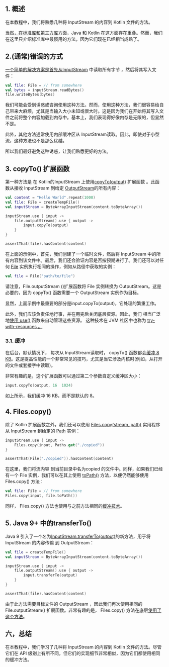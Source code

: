 ## 1. 概述

在本教程中，我们将熟悉几种将 InputStream 的内容到 Kotlin 文件的方法。

[当然，在标准库和第三方库](https://www.baeldung.com/convert-input-stream-to-a-file)方面，Java 和 Kotlin 在这方面存在重叠。然而，我们在这里只介绍标准库中最惯用的方法，因为它们现在已经相当成熟了。

## 2.(通常)错误的方式

[一个简单的解决方案是首先从InputStream](https://docs.oracle.com/en/java/javase/11/docs/api/java.base/java/io/InputStream.html) 中读取所有字节 ，然后将其写入文件：

```kotlin
val file: File = // from somewhere
val bytes = inputStream.readBytes()
file.writeBytes(bytes)
```

我们可能会受到诱惑或咨询使用这种方法。然而，使用这种方法，我们很容易给自己带来大麻烦，尤其是当输入大小未知或很大时。这是因为我们在开始将其写入文件之前将整个内容加载到内存中。基本上，我们表现得好像内存是无限的，但显然不是。

此外，其他方法通常使用内部缓冲区从 InputStream读取。因此，即使对于小型流，这种方法也不是那么优越。

所以我们最好避免这种诱惑，让我们熟悉更好的方法。

## 3. copyTo() 扩展函数

第一种方法是 在 Kotlin的InputStream 上使用[copyTo(output)](https://kotlinlang.org/api/latest/jvm/stdlib/kotlin.io/java.io.-input-stream/copy-to.html) 扩展函数 。此函数从接收 InputStream 到给定 [OutputStream](https://docs.oracle.com/en/java/javase/11/docs/api/java.base/java/io/OutputStream.html)的所有内容：

```kotlin
val content = "Hello World".repeat(1000)
val file: File = createTempFile()
val inputStream = ByteArrayInputStream(content.toByteArray())

inputStream.use { input ->
    file.outputStream().use { output ->
        input.copyTo(output)
    }
}

assertThat(file).hasContent(content)
```

在上面的示例中，首先，我们创建了一个临时文件，然后将 InputStream 中的所有内容到该文件中。最后，我们还会验证内容是否按预期进行了。我们还可以对任何 [File](https://www.baeldung.com/java-io-file) 实例执行相同的操作，例如从路径中获取的实例：

```kotlin
val file = File("path/to/file")
```

请注意，File.outputStream [()](https://kotlinlang.org/api/latest/jvm/stdlib/kotlin.io/java.io.-file/output-stream.html)扩展函数将 File 实例转换为 OutputStream。这是必要的，因为 copyTo() 函数需要一个 OutputStream 实例作为目标。

显然，上面示例中最重要的部分是input.copyTo(output)，它处理的繁重工作。

此外，我们应该负责任地行事，并在用完后关闭底层资源。因此，我们 相当广泛地[使用 use()](https://kotlinlang.org/api/latest/jvm/stdlib/kotlin.io/use.html) 函数来自动管理这些资源。 这种技术在 JVM 社区中也称为 [try-with-resources 。](https://www.baeldung.com/kotlin/try-with-resources)

### 3.1. 缓冲

在后台，默认情况下， 每次从 InputStream读取时， copyTo() 函数都会[缓冲 8 KB](https://github.com/JetBrains/kotlin/blob/80cce1dc5280eb9135390270c8644a7b8d198071/libraries/stdlib/jvm/src/kotlin/io/IOStreams.kt#L103)。这是提高性能的一个非常常见的技巧，尤其是当它涉及内核时(例如，从打开的文件或套接字中读取)。

非常有趣的是，这个扩展函数可以通过第二个参数自定义缓冲区大小：

```kotlin
input.copyTo(output, 16  1024)
```

如上所示，我们缓冲 16 KB，而不是默认的 8。

## 4. Files.copy() 

除了 Kotlin 扩展函数之外，我们还可以使用 [Files.copy(stream, path)](https://docs.oracle.com/en/java/javase/11/docs/api/java.base/java/nio/file/Files.html#copy(java.io.InputStream,java.nio.file.Path,java.nio.file.CopyOption...)) 实用程序从 InputStream 到给定的 [Path](https://www.baeldung.com/java-nio-2-path) 实例：

```kotlin
inputStream.use { input ->
    Files.copy(input, Paths.get("./copied"))
}

assertThat(File("./copied")).hasContent(content)
```

在这里，我们将流内容 到当前目录中名为copied 的文件中。同样，如果我们已经有一个 File 实例，我们可以在其上使用 [toPath()](https://docs.oracle.com/en/java/javase/11/docs/api/java.base/java/io/File.html#toPath()) 方法，以便仍然能够使用 Files.copy() 方法：

```kotlin
val file: File = // from somewhere
Files.copy(input, file.toPath())
```

同样， Files.copy() 方法也使用与之前方法相同的[缓冲技术](https://github.com/openjdk/jdk/blob/38ff85c824750e7da66fd86f5bde1c4587e529c4/src/java.base/share/classes/java/nio/file/Files.java#L3170)。

## 5. Java 9+ 中的transferTo() 

Java 9 引入了一个名为[InputStream.transferTo(output)](https://docs.oracle.com/en/java/javase/11/docs/api/java.base/java/io/InputStream.html#transferTo(java.io.OutputStream))的新方法，用于将InputStream 的内容传输 到 OutputStream：

```kotlin
val file = createTempFile()
val inputStream = ByteArrayInputStream(content.toByteArray())

inputStream.use { input ->
    file.outputStream().use { output ->
        input.transferTo(output)
    }
}

assertThat(file).hasContent(content)
```

由于此方法需要目标文件的 OutputStream ，因此我们再次使用相同的File.outputStream() 扩展函数。非常有趣的是， Files.copy() 方法在底层[使用了这个方法](https://github.com/openjdk/jdk/blob/38ff85c824750e7da66fd86f5bde1c4587e529c4/src/java.base/share/classes/java/nio/file/Files.java#L3170)。

## 六，总结

在本教程中，我们学习了几种将 InputStream 的内容到 Kotlin 文件的方法。尽管它们在 API 级别上有所不同，但它们的实现细节非常相似，因为它们都使用相同的缓冲方法。